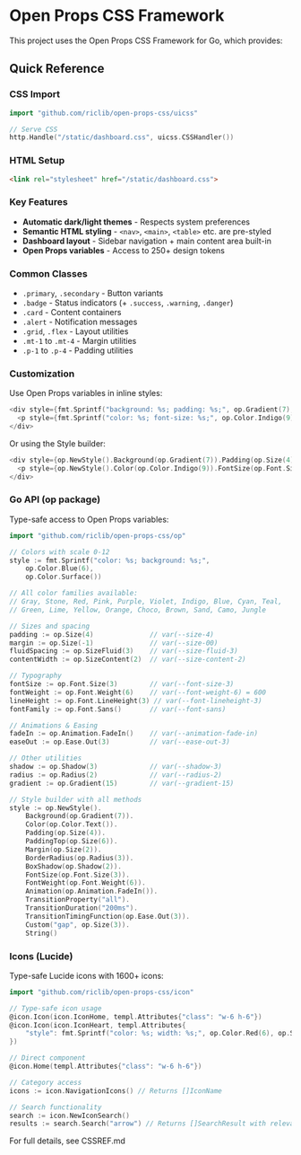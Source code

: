 # Open Props CSS Framework

This project uses the Open Props CSS Framework for Go, which provides:

## Quick Reference

### CSS Import
```go
import "github.com/riclib/open-props-css/uicss"

// Serve CSS
http.Handle("/static/dashboard.css", uicss.CSSHandler())
```

### HTML Setup
```html
<link rel="stylesheet" href="/static/dashboard.css">
```

### Key Features
- **Automatic dark/light themes** - Respects system preferences
- **Semantic HTML styling** - `<nav>`, `<main>`, `<table>` etc. are pre-styled
- **Dashboard layout** - Sidebar navigation + main content area built-in
- **Open Props variables** - Access to 250+ design tokens

### Common Classes
- `.primary`, `.secondary` - Button variants
- `.badge` - Status indicators (+ `.success`, `.warning`, `.danger`)
- `.card` - Content containers
- `.alert` - Notification messages
- `.grid`, `.flex` - Layout utilities
- `.mt-1` to `.mt-4` - Margin utilities
- `.p-1` to `.p-4` - Padding utilities

### Customization
Use Open Props variables in inline styles:
```go
<div style={fmt.Sprintf("background: %s; padding: %s;", op.Gradient(7), op.Size(4))}>
  <p style={fmt.Sprintf("color: %s; font-size: %s;", op.Color.Indigo(9), op.Font.Size(3))}>Custom styled</p>
</div>
```

Or using the Style builder:
```go
<div style={op.NewStyle().Background(op.Gradient(7)).Padding(op.Size(4)).String()}>
  <p style={op.NewStyle().Color(op.Color.Indigo(9)).FontSize(op.Font.Size(3)).String()}>Custom styled</p>
</div>
```

### Go API (op package)
Type-safe access to Open Props variables:
```go
import "github.com/riclib/open-props-css/op"

// Colors with scale 0-12
style := fmt.Sprintf("color: %s; background: %s;", 
    op.Color.Blue(6), 
    op.Color.Surface())

// All color families available:
// Gray, Stone, Red, Pink, Purple, Violet, Indigo, Blue, Cyan, Teal,
// Green, Lime, Yellow, Orange, Choco, Brown, Sand, Camo, Jungle

// Sizes and spacing
padding := op.Size(4)              // var(--size-4)
margin := op.Size(-1)              // var(--size-00)
fluidSpacing := op.SizeFluid(3)    // var(--size-fluid-3)
contentWidth := op.SizeContent(2)  // var(--size-content-2)

// Typography
fontSize := op.Font.Size(3)        // var(--font-size-3)
fontWeight := op.Font.Weight(6)    // var(--font-weight-6) = 600
lineHeight := op.Font.LineHeight(3) // var(--font-lineheight-3)
fontFamily := op.Font.Sans()       // var(--font-sans)

// Animations & Easing
fadeIn := op.Animation.FadeIn()    // var(--animation-fade-in)
easeOut := op.Ease.Out(3)          // var(--ease-out-3)

// Other utilities
shadow := op.Shadow(3)             // var(--shadow-3)
radius := op.Radius(2)             // var(--radius-2)
gradient := op.Gradient(15)        // var(--gradient-15)

// Style builder with all methods
style := op.NewStyle().
    Background(op.Gradient(7)).
    Color(op.Color.Text()).
    Padding(op.Size(4)).
    PaddingTop(op.Size(6)).
    Margin(op.Size(2)).
    BorderRadius(op.Radius(3)).
    BoxShadow(op.Shadow(2)).
    FontSize(op.Font.Size(3)).
    FontWeight(op.Font.Weight(6)).
    Animation(op.Animation.FadeIn()).
    TransitionProperty("all").
    TransitionDuration("200ms").
    TransitionTimingFunction(op.Ease.Out(3)).
    Custom("gap", op.Size(3)).
    String()
```

### Icons (Lucide)
Type-safe Lucide icons with 1600+ icons:
```go
import "github.com/riclib/open-props-css/icon"

// Type-safe icon usage
@icon.Icon(icon.IconHome, templ.Attributes{"class": "w-6 h-6"})
@icon.Icon(icon.IconHeart, templ.Attributes{
    "style": fmt.Sprintf("color: %s; width: %s;", op.Color.Red(6), op.Size(5)),
})

// Direct component
@icon.Home(templ.Attributes{"class": "w-6 h-6"})

// Category access
icons := icon.NavigationIcons() // Returns []IconName

// Search functionality
search := icon.NewIconSearch()
results := search.Search("arrow") // Returns []SearchResult with relevance
```

For full details, see CSSREF.md